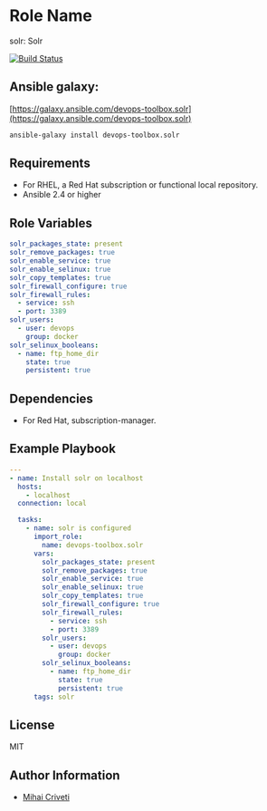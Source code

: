 Role Name
=========

solr: Solr

[![Build Status](https://travis-ci.org/cmihai-ansible/solr.svg?branch=master)](https://travis-ci.org/cmihai-ansible/solr)

Ansible galaxy:
---------------

[https://galaxy.ansible.com/devops-toolbox.solr](https://galaxy.ansible.com/devops-toolbox.solr)

```bash
ansible-galaxy install devops-toolbox.solr
```

Requirements
------------

- For RHEL, a Red Hat subscription or functional local repository.
- Ansible 2.4 or higher

Role Variables
--------------

```yaml
solr_packages_state: present
solr_remove_packages: true
solr_enable_service: true
solr_enable_selinux: true
solr_copy_templates: true
solr_firewall_configure: true
solr_firewall_rules:
  - service: ssh
  - port: 3389
solr_users:
  - user: devops
    group: docker
solr_selinux_booleans:
  - name: ftp_home_dir
    state: true
    persistent: true
```

Dependencies
------------

- For Red Hat, subscription-manager.

Example Playbook
----------------

```yaml
---
- name: Install solr on localhost
  hosts:
    - localhost
  connection: local

  tasks:
    - name: solr is configured
      import_role:
        name: devops-toolbox.solr
      vars:
        solr_packages_state: present
        solr_remove_packages: true
        solr_enable_service: true
        solr_enable_selinux: true
        solr_copy_templates: true
        solr_firewall_configure: true
        solr_firewall_rules:
          - service: ssh
          - port: 3389
        solr_users:
          - user: devops
            group: docker
        solr_selinux_booleans:
          - name: ftp_home_dir
            state: true
            persistent: true
      tags: solr
```

License
-------

MIT

Author Information
------------------

- [Mihai Criveti](https://www.linkedin.com/in/devops-toolbox.)
